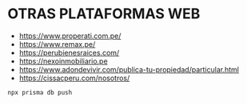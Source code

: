 # OTRAS PLATAFORMAS WEB
- https://www.properati.com.pe/
- https://www.remax.pe/
- https://perubienesraices.com/
- https://nexoinmobiliario.pe
- https://www.adondevivir.com/publica-tu-propiedad/particular.html
- https://cissacperu.com/nosotros/

```
npx prisma db push
```